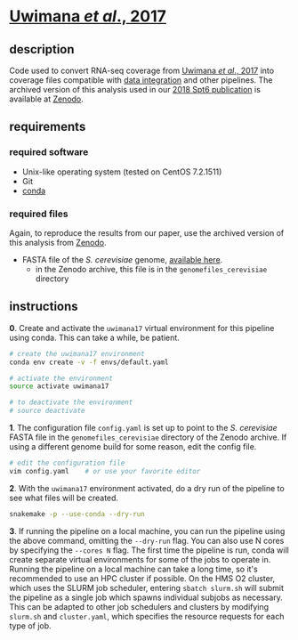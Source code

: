 
# [Uwimana *et al*., 2017](https://doi.org/10.1093/nar/gkx242)

## description

Code used to convert RNA-seq coverage from [Uwimana *et al*., 2017](https://doi.org/10.1093/nar/gkx242) into coverage files compatible with [data integration](https://github.com/winston-lab/integrated-datavis) and other pipelines. The archived version of this analysis used in our [2018 Spt6 publication](https://doi.org/10.1016/j.molcel.2018.09.005) is available at [Zenodo](https://doi.org/10.5281/zenodo.1409826).

## requirements

### required software

- Unix-like operating system (tested on CentOS 7.2.1511)
- Git
- [conda](https://conda.io/docs/user-guide/install/index.html)

### required files

Again, to reproduce the results from our paper, use the archived version of this analysis from [Zenodo](https://doi.org/10.5281/zenodo.1325930).

- FASTA file of the *S. cerevisiae* genome, [available here](https://github.com/winston-lab/genomefiles-cerevisiae).
    - in the Zenodo archive, this file is in the `genomefiles_cerevisiae` directory

## instructions

**0**. Create and activate the `uwimana17` virtual environment for this pipeline using conda. This can take a while, be patient. 

```bash
# create the uwimana17 environment
conda env create -v -f envs/default.yaml

# activate the environment
source activate uwimana17

# to deactivate the environment
# source deactivate
```

**1**. The configuration file `config.yaml` is set up to point to the *S. cerevisiae* FASTA file in the `genomefiles_cerevisiae` directory of the Zenodo archive. If using a different genome build for some reason, edit the config file.

```bash
# edit the configuration file
vim config.yaml    # or use your favorite editor
```

**2**. With the `uwimana17` environment activated, do a dry run of the pipeline to see what files will be created.

```bash
snakemake -p --use-conda --dry-run
```

**3**. If running the pipeline on a local machine, you can run the pipeline using the above command, omitting the `--dry-run` flag. You can also use N cores by specifying the `--cores N` flag. The first time the pipeline is run, conda will create separate virtual environments for some of the jobs to operate in. Running the pipeline on a local machine can take a long time, so it's recommended to use an HPC cluster if possible. On the HMS O2 cluster, which uses the SLURM job scheduler, entering `sbatch slurm.sh` will submit the pipeline as a single job which spawns individual subjobs as necessary. This can be adapted to other job schedulers and clusters by modifying `slurm.sh` and `cluster.yaml`, which specifies the resource requests for each type of job.

